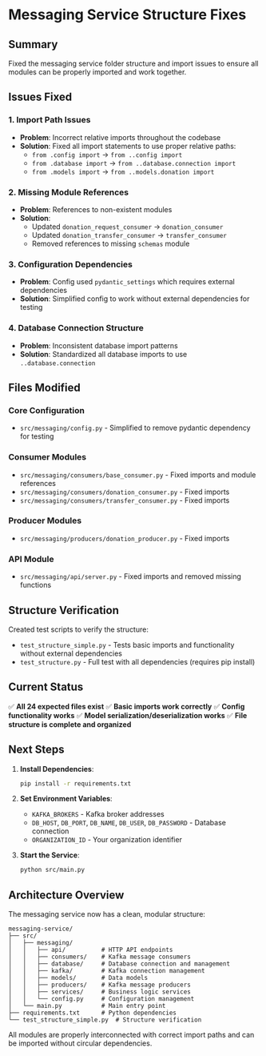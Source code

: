 # Messaging Service Structure Fixes

## Summary
Fixed the messaging service folder structure and import issues to ensure all modules can be properly imported and work together.

## Issues Fixed

### 1. Import Path Issues
- **Problem**: Incorrect relative imports throughout the codebase
- **Solution**: Fixed all import statements to use proper relative paths:
  - `from .config import` → `from ..config import`
  - `from .database import` → `from ..database.connection import`
  - `from .models import` → `from ..models.donation import`

### 2. Missing Module References
- **Problem**: References to non-existent modules
- **Solution**: 
  - Updated `donation_request_consumer` → `donation_consumer`
  - Updated `donation_transfer_consumer` → `transfer_consumer`
  - Removed references to missing `schemas` module

### 3. Configuration Dependencies
- **Problem**: Config used `pydantic_settings` which requires external dependencies
- **Solution**: Simplified config to work without external dependencies for testing

### 4. Database Connection Structure
- **Problem**: Inconsistent database import patterns
- **Solution**: Standardized all database imports to use `..database.connection`

## Files Modified

### Core Configuration
- `src/messaging/config.py` - Simplified to remove pydantic dependency for testing

### Consumer Modules
- `src/messaging/consumers/base_consumer.py` - Fixed imports and module references
- `src/messaging/consumers/donation_consumer.py` - Fixed imports
- `src/messaging/consumers/transfer_consumer.py` - Fixed imports

### Producer Modules
- `src/messaging/producers/donation_producer.py` - Fixed imports

### API Module
- `src/messaging/api/server.py` - Fixed imports and removed missing functions

## Structure Verification

Created test scripts to verify the structure:
- `test_structure_simple.py` - Tests basic imports and functionality without external dependencies
- `test_structure.py` - Full test with all dependencies (requires pip install)

## Current Status

✅ **All 24 expected files exist**
✅ **Basic imports work correctly**
✅ **Config functionality works**
✅ **Model serialization/deserialization works**
✅ **File structure is complete and organized**

## Next Steps

1. **Install Dependencies**:
   ```bash
   pip install -r requirements.txt
   ```

2. **Set Environment Variables**:
   - `KAFKA_BROKERS` - Kafka broker addresses
   - `DB_HOST`, `DB_PORT`, `DB_NAME`, `DB_USER`, `DB_PASSWORD` - Database connection
   - `ORGANIZATION_ID` - Your organization identifier

3. **Start the Service**:
   ```bash
   python src/main.py
   ```

## Architecture Overview

The messaging service now has a clean, modular structure:

```
messaging-service/
├── src/
│   ├── messaging/
│   │   ├── api/          # HTTP API endpoints
│   │   ├── consumers/    # Kafka message consumers
│   │   ├── database/     # Database connection and management
│   │   ├── kafka/        # Kafka connection management
│   │   ├── models/       # Data models
│   │   ├── producers/    # Kafka message producers
│   │   ├── services/     # Business logic services
│   │   └── config.py     # Configuration management
│   └── main.py           # Main entry point
├── requirements.txt      # Python dependencies
└── test_structure_simple.py  # Structure verification
```

All modules are properly interconnected with correct import paths and can be imported without circular dependencies.